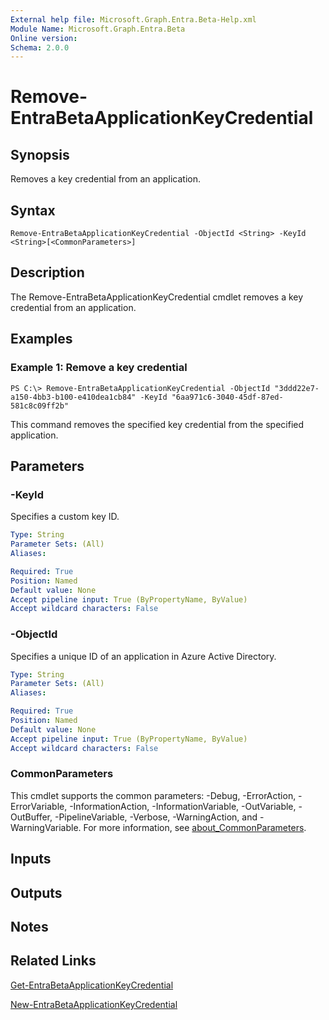 ```yaml
---
External help file: Microsoft.Graph.Entra.Beta-Help.xml
Module Name: Microsoft.Graph.Entra.Beta
Online version:
Schema: 2.0.0
---
```


# Remove-EntraBetaApplicationKeyCredential

## Synopsis
Removes a key credential from an application.

## Syntax

```
Remove-EntraBetaApplicationKeyCredential -ObjectId <String> -KeyId <String>[<CommonParameters>]
```

## Description
The Remove-EntraBetaApplicationKeyCredential cmdlet removes a key credential from an application.

## Examples

### Example 1: Remove a key credential
```
PS C:\> Remove-EntraBetaApplicationKeyCredential -ObjectId "3ddd22e7-a150-4bb3-b100-e410dea1cb84" -KeyId "6aa971c6-3040-45df-87ed-581c8c09ff2b"
```

This command removes the specified key credential from the specified application.

## Parameters


### -KeyId
Specifies a custom key ID.

```yaml
Type: String
Parameter Sets: (All)
Aliases:

Required: True
Position: Named
Default value: None
Accept pipeline input: True (ByPropertyName, ByValue)
Accept wildcard characters: False
```

### -ObjectId
Specifies a unique ID of an application in Azure Active Directory.

```yaml
Type: String
Parameter Sets: (All)
Aliases:

Required: True
Position: Named
Default value: None
Accept pipeline input: True (ByPropertyName, ByValue)
Accept wildcard characters: False
```

### CommonParameters
This cmdlet supports the common parameters: -Debug, -ErrorAction, -ErrorVariable, -InformationAction, -InformationVariable, -OutVariable, -OutBuffer, -PipelineVariable, -Verbose, -WarningAction, and -WarningVariable. For more information, see [about_CommonParameters](https://go.microsoft.com/fwlink/?LinkID=113216).

## Inputs

## Outputs

## Notes

## Related Links

[Get-EntraBetaApplicationKeyCredential]()

[New-EntraBetaApplicationKeyCredential]()

